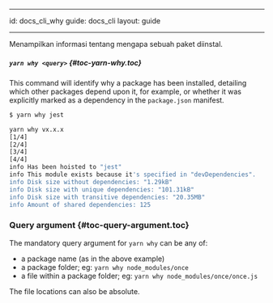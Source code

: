 * * *

id: docs_cli_why guide: docs_cli layout: guide

* * *

<p class="lead">Menampilkan informasi tentang mengapa sebuah paket diinstal.</p>

##### `yarn why <query>` [](#toc-yarn-why){#toc-yarn-why.toc}

This command will identify why a package has been installed, detailing which other packages depend upon it, for example, or whether it was explicitly marked as a dependency in the `package.json` manifest.

```sh
$ yarn why jest

yarn why vx.x.x
[1/4] 
[2/4] 
[3/4] 
[4/4] 
info Has been hoisted to "jest"
info This module exists because it's specified in "devDependencies".
info Disk size without dependencies: "1.29kB"
info Disk size with unique dependencies: "101.31kB"
info Disk size with transitive dependencies: "20.35MB"
info Amount of shared dependencies: 125
```

### Query argument [](#toc-query-argument){#toc-query-argument.toc}

The mandatory query argument for `yarn why` can be any of:

* a package name (as in the above example)
* a package folder; eg: `yarn why node_modules/once`
* a file within a package folder; eg: `yarn why node_modules/once/once.js`

The file locations can also be absolute.